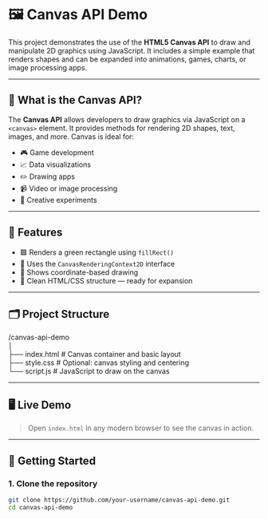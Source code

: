 
# 🖼️ Canvas API Demo

This project demonstrates the use of the **HTML5 Canvas API** to draw and manipulate 2D graphics using JavaScript. It includes a simple example that renders shapes and can be expanded into animations, games, charts, or image processing apps.

---

## 🧠 What is the Canvas API?

The **Canvas API** allows developers to draw graphics via JavaScript on a `<canvas>` element. It provides methods for rendering 2D shapes, text, images, and more. Canvas is ideal for:

- 🎮 Game development
- 📈 Data visualizations
- ✏️ Drawing apps
- 📹 Video or image processing
- 🧪 Creative experiments

---

## 🚀 Features

- 🟩 Renders a green rectangle using `fillRect()`
- 🎨 Uses the `CanvasRenderingContext2D` interface
- 📏 Shows coordinate-based drawing
- 🧰 Clean HTML/CSS structure — ready for expansion

---

## 🗂️ Project Structure

/canvas-api-demo<br>
│<br>
├── index.html # Canvas container and basic layout<br>
├── style.css # Optional: canvas styling and centering<br>
└── script.js # JavaScript to draw on the canvas<br>



---

## 🖥️ Live Demo

> Open `index.html` in any modern browser to see the canvas in action.

---

## 🧪 Getting Started

### 1. Clone the repository

```bash
git clone https://github.com/your-username/canvas-api-demo.git
cd canvas-api-demo
